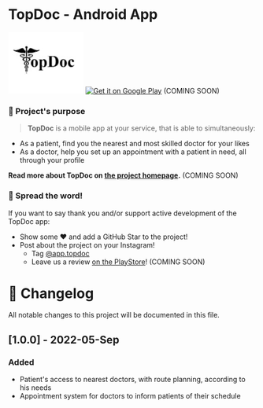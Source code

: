 
# TopDoc - Android App

![Image](readme/topdoc_readme_icon.jpg)
[ ![Get it on Google Play](https://bit.ly/3w7eXpR "Google Play")](https://play.google.com/store/apps/details?id=com.topdoc)  (COMING SOON)


### 🧐 Project's purpose

>**TopDoc** is a mobile app at your service, that is able to simultaneously:   
- As a patient, find you the nearest and most skilled doctor for your likes  
- As a doctor, help you set up an appointment with a patient in need, all through your profile

**Read more about TopDoc on [the project homepage](https://top-doc.ro).** (COMING SOON)

### 🌟 Spread the word!

If you want to say thank you and/or support active development of the TopDoc app:

- Show some :heart: and add a GitHub Star to the project!
- Post about the project on your Instagram!
    - Tag [@app.topdoc](https://www.instagram.com/app.topdoc)
    - Leave us a review [on the PlayStore](https://play.google.com/store/apps/details?id=?)! (COMING SOON)

# 📖 Changelog
All notable changes to this project will be documented in this file.
## [1.0.0] - 2022-05-Sep
### Added
- Patient's access to nearest doctors, with route planning, according to his needs
- Appointment system for doctors to inform patients of their schedule
